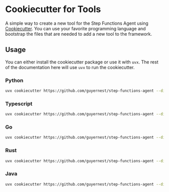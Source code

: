 # Cookiecutter for Tools

A simple way to create a new tool for the Step Functions Agent using [Cookiecutter](https://cookiecutter.readthedocs.io/en/latest/). You can use your favorite programming language and bootstrap the files that are needed to add a new tool to the framework.

## Usage

You can either install the cookiecutter package or use it with `uvx`. The rest of the documentation here will use `uvx` to run the cookiecutter.

### Python

```bash
uvx cookiecutter https://github.com/guyernest/step-functions-agent --directory="lambda/cookiecutter/tools/python"
```

### Typescript

```bash
uvx cookiecutter https://github.com/guyernest/step-functions-agent --directory="lambda/cookiecutter/tools/typescript"
```

### Go

```bash
uvx cookiecutter https://github.com/guyernest/step-functions-agent --directory="lambda/cookiecutter/tools/go"
```

### Rust

```bash
uvx cookiecutter https://github.com/guyernest/step-functions-agent --directory="lambda/cookiecutter/tools/rust"
```

### Java

```bash
uvx cookiecutter https://github.com/guyernest/step-functions-agent --directory="lambda/cookiecutter/tools/java"
```
